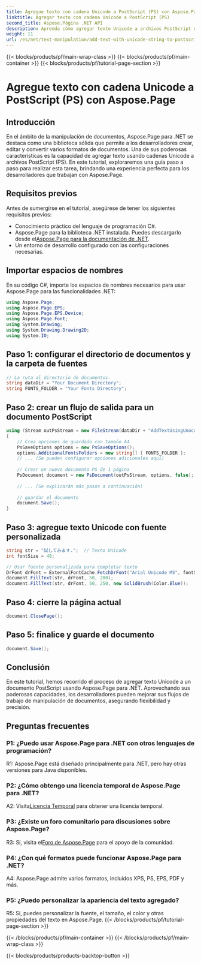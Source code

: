 ```yaml
---
title: Agregue texto con cadena Unicode a PostScript (PS) con Aspose.Page
linktitle: Agregar texto con cadena Unicode a PostScript (PS)
second_title: Aspose.Página .NET API
description: Aprenda cómo agregar texto Unicode a archivos PostScript usando Aspose.Page para .NET. Mejore la manipulación de documentos con facilidad.
weight: 11
url: /es/net/text-manipulation/add-text-with-unicode-string-to-postscript-ps/
---
```


{{< blocks/products/pf/main-wrap-class >}}
{{< blocks/products/pf/main-container >}}
{{< blocks/products/pf/tutorial-page-section >}}

# Agregue texto con cadena Unicode a PostScript (PS) con Aspose.Page

## Introducción

En el ámbito de la manipulación de documentos, Aspose.Page para .NET se destaca como una biblioteca sólida que permite a los desarrolladores crear, editar y convertir varios formatos de documentos. Una de sus poderosas características es la capacidad de agregar texto usando cadenas Unicode a archivos PostScript (PS). En este tutorial, exploraremos una guía paso a paso para realizar esta tarea, brindando una experiencia perfecta para los desarrolladores que trabajan con Aspose.Page.

## Requisitos previos

Antes de sumergirse en el tutorial, asegúrese de tener los siguientes requisitos previos:

- Conocimiento práctico del lenguaje de programación C#.
-  Aspose.Page para la biblioteca .NET instalada. Puedes descargarlo desde el[Aspose.Page para la documentación de .NET](https://reference.aspose.com/page/net/).
- Un entorno de desarrollo configurado con las configuraciones necesarias.

## Importar espacios de nombres

En su código C#, importe los espacios de nombres necesarios para usar Aspose.Page para las funcionalidades .NET:

```csharp
using Aspose.Page;
using Aspose.Page.EPS;
using Aspose.Page.EPS.Device;
using Aspose.Page.Font;
using System.Drawing;
using System.Drawing.Drawing2D;
using System.IO;
```

## Paso 1: configurar el directorio de documentos y la carpeta de fuentes

```csharp
// La ruta al directorio de documentos.
string dataDir = "Your Document Directory";
string FONTS_FOLDER = "Your Fonts Directory";
```

## Paso 2: crear un flujo de salida para un documento PostScript

```csharp
using (Stream outPsStream = new FileStream(dataDir + "AddTextUsingUnocodeString_outPS.ps", FileMode.Create))
{
    // Crea opciones de guardado con tamaño A4
    PsSaveOptions options = new PsSaveOptions();
    options.AdditionalFontsFolders = new string[] { FONTS_FOLDER };
    // ... (Se pueden configurar opciones adicionales aquí)
    
    // Crear un nuevo documento PS de 1 página
    PsDocument document = new PsDocument(outPsStream, options, false);
    
    // ... (Se explicarán más pasos a continuación)
    
    // guardar el documento
    document.Save();
}
```

## Paso 3: agregue texto Unicode con fuente personalizada

```csharp
string str = "試してみます.";  // Texto Unicode
int fontSize = 48;

// Usar fuente personalizada para completar texto
DrFont drFont = ExternalFontCache.FetchDrFont("Arial Unicode MS", fontSize, FontStyle.Regular);
document.FillText(str, drFont, 50, 200);
document.FillText(str, drFont, 50, 250, new SolidBrush(Color.Blue));
```

## Paso 4: cierre la página actual

```csharp
document.ClosePage();
```

## Paso 5: finalice y guarde el documento

```csharp
document.Save();
```

## Conclusión

En este tutorial, hemos recorrido el proceso de agregar texto Unicode a un documento PostScript usando Aspose.Page para .NET. Aprovechando sus poderosas capacidades, los desarrolladores pueden mejorar sus flujos de trabajo de manipulación de documentos, asegurando flexibilidad y precisión.

## Preguntas frecuentes

### P1: ¿Puedo usar Aspose.Page para .NET con otros lenguajes de programación?

R1: Aspose.Page está diseñado principalmente para .NET, pero hay otras versiones para Java disponibles.

### P2: ¿Cómo obtengo una licencia temporal de Aspose.Page para .NET?

 A2: Visita[Licencia Temporal](https://purchase.aspose.com/temporary-license/) para obtener una licencia temporal.

### P3: ¿Existe un foro comunitario para discusiones sobre Aspose.Page?

 R3: Sí, visita el[Foro de Aspose.Page](https://forum.aspose.com/c/page/39) para el apoyo de la comunidad.

### P4: ¿Con qué formatos puede funcionar Aspose.Page para .NET?

A4: Aspose.Page admite varios formatos, incluidos XPS, PS, EPS, PDF y más.

### P5: ¿Puedo personalizar la apariencia del texto agregado?

R5: Sí, puedes personalizar la fuente, el tamaño, el color y otras propiedades del texto en Aspose.Page.
{{< /blocks/products/pf/tutorial-page-section >}}

{{< /blocks/products/pf/main-container >}}
{{< /blocks/products/pf/main-wrap-class >}}

{{< blocks/products/products-backtop-button >}}
